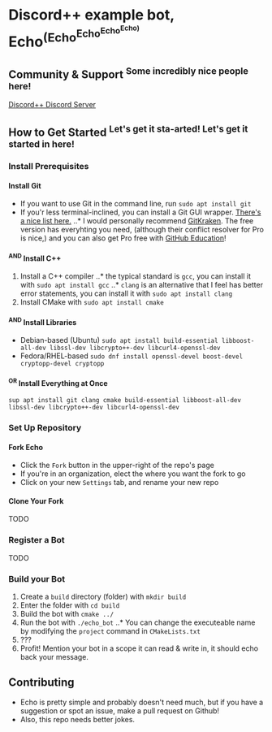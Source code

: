 # Discord++ example bot, Echo<sup>(Echo<sup>Echo<sup>Echo<sup>Echo)</sup></sup></sup></sup>

## Community & Support <sup>Some incredibly nice people here!</sup>
[Discord++ Discord Server](https://discord.gg/0usP6xmT4sQ4kIDh)

## How to Get Started <sup>Let's get it sta-arted! Let's get it started in here!</sup>

### Install Prerequisites
#### Install Git
 * If you want to use Git in the command line, run `sudo apt install git`
 * If you'r less terminal-inclined, you can install a Git GUI wrapper. [There's a nice list here.](https://git-scm.com/downloads/guis/)
 ..* I would personally recommend [GitKraken](https://www.gitkraken.com/). The free version has everyhting you need, (although their conflict resolver for Pro is nice,) and you can also get Pro free with [GitHub Education](https://education.github.com/)!
#### <sup>AND</sup> Install C++
 1. Install a C++ compiler
 ..* the typical standard is `gcc`, you can install it with `sudo apt install gcc`
 ..* `clang` is an alternative that I feel has better error statements, you can install it with `sudo apt install clang`
 2. Install CMake with `sudo apt install cmake`
#### <sup>AND</sup> Install Libraries
 * Debian-based (Ubuntu) `sudo apt install build-essential libboost-all-dev libssl-dev libcrypto++-dev libcurl4-openssl-dev`
 * Fedora/RHEL-based `sudo dnf install openssl-devel boost-devel cryptopp-devel cryptopp`
#### <sup>OR</sup> Install Everything at Once
`sup apt install git clang cmake build-essential libboost-all-dev libssl-dev libcrypto++-dev libcurl4-openssl-dev`

### Set Up Repository
#### Fork Echo
 * Click the `Fork` button in the upper-right of the repo's page
 * If you're in an organization, elect the where you want the fork to go
 * Click on your new `Settings` tab, and rename your new repo
#### Clone Your Fork
TODO

### Register a Bot
TODO

### Build your Bot
 1. Create a `build` directory (folder) with `mkdir build`
 2. Enter the folder with `cd build`
 3. Build the bot with `cmake ../`
 4. Run the bot with `./echo_bot`
 ..* You can change the executeable name by modifying the `project` command in `CMakeLists.txt`
 5. ???
 6. Profit! Mention your bot in a scope it can read & write in, it should echo back your message.

## Contributing
 * Echo is pretty simple and probably doesn't need much, but if you have a suggestion or spot an issue, make a pull request on Github!
 * Also, this repo needs better jokes.